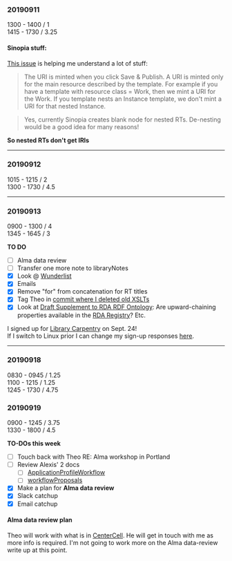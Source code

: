 ### 20190911
1300 - 1400 / 1  
1415 - 1730 / 3.25  

#### Sinopia stuff:
[This issue](https://github.com/LD4P/sinopia_editor/issues/1153#) is helping me understand a lot of stuff:

> The URI is minted when you click Save & Publish. A URI is minted only for the main resource described by the template. For example if you have a template with resource class = Work, then we mint a URI for the Work. If you template nests an Instance template, we don't mint a URI for that nested Instance.

> Yes, currently Sinopia creates blank node for nested RTs. De-nesting would be a good idea for many reasons!

**So nested RTs don't get IRIs**

---
### 20190912
1015 - 1215 / 2  
1300 - 1730 / 4.5  

---
### 20190913
0900 - 1300 / 4  
1345 - 1645 / 3    

**TO DO**
- [ ] Alma data review
- [ ] Transfer one more note to libraryNotes
- [X] Look @ [Wunderlist](https://www.wunderlist.com/#/lists/all)
- [X] Emails
- [X] Remove "for" from concatenation for RT titles
- [X] Tag Theo in [commit where I deleted old XSLTs](https://github.com/CECSpecialistI/UWLibCatProfiles/commit/99e06f2d2bc4e99b0e6e535101b9189abc9a70ce)
- [X] Look at [Draft Supplement to RDA RDF Ontology](https://docs.google.com/document/d/1SD6UdVE2PSIZ753FmZdhr4x6HQRrX6CUueZjMXQ7cDU/edit?usp=sharing): Are upward-chaining properties available in the [RDA Registry](https://www.rdaregistry.info)? Etc.  

I signed up for [Library Carpentry](https://rochellelundy.github.io/2019-09-24-UWSeattle/) on Sept. 24!  
If I switch to Linux prior I can change my sign-up responses [here](https://docs.google.com/forms/u/1/d/e/1FAIpQLSdITUUxQInLDHmLQpauYhM_wPocntsz99rSm2crjha7b-Npdg/viewform?usp=form_confirm&edit2=2_ABaOnudBki_KNLjrqmgNXENju9duLSWSO_D0EeI4WQUPM7F3ZxNAQQZ1035J4X_wU4ZsKd4).  

---
### 20190918
0830 - 0945 / 1.25  
1100 - 1215 / 1.25  
1245 - 1730 / 4.75  

### 20190919
0900 - 1245 / 3.75  
1330 - 1800 / 4.5  

**TO-DOs this week**

- [ ] Touch back with Theo RE: Alma workshop in Portland
- [ ] Review Alexis' 2 docs  
  - [ ] [ApplicationProfileWorkflow](https://docs.google.com/document/d/1GwvXLMBJVJq3anidCLi6N7LeVr74m7PSCdJA-HsFOn4/edit?usp=sharing)  
  - [ ] [workflowProposals](https://docs.google.com/document/d/1MV7IstljqMzDTr5CcsFUta-MYtc5-g1TgultC4hc00k/edit?usp=sharing)  
- [x] Make a plan for **Alma data review**  
- [X] Slack catchup  
- [X] Email catchup  

#### Alma data review plan
Theo will work with what is in [CenterCell](https://docs.google.com/spreadsheets/d/1FKOWdrRRrom9ZtLcZwAzMhaCvASzdvtvSxQm6TuvHco/edit?usp=sharing). He will get in touch with me as more info is required. I'm not going to work more on the Alma data-review write up at this point.  
